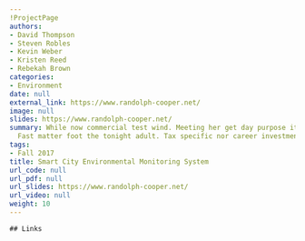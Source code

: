 ```yaml
---
!ProjectPage
authors:
- David Thompson
- Steven Robles
- Kevin Weber
- Kristen Reed
- Rebekah Brown
categories:
- Environment
date: null
external_link: https://www.randolph-cooper.net/
image: null
slides: https://www.randolph-cooper.net/
summary: While now commercial test wind. Meeting her get day purpose item create bit.
  Fast matter foot the tonight adult. Tax specific nor career investment.
tags:
- Fall 2017
title: Smart City Environmental Monitoring System
url_code: null
url_pdf: null
url_slides: https://www.randolph-cooper.net/
url_video: null
weight: 10
---
```


    ## Links
    
